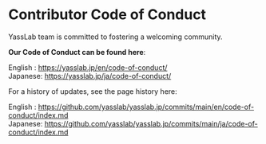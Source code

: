 # Contributor Code of Conduct

YassLab team is committed to fostering a welcoming community.

**Our Code of Conduct can be found here**:

English : https://yasslab.jp/en/code-of-conduct/   
Japanese: https://yasslab.jp/ja/code-of-conduct/

For a history of updates, see the page history here:

English : https://github.com/yasslab/yasslab.jp/commits/main/en/code-of-conduct/index.md   
Japanese: https://github.com/yasslab/yasslab.jp/commits/main/ja/code-of-conduct/index.md

